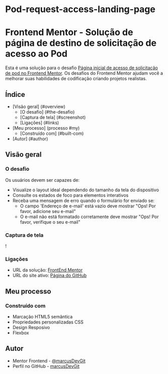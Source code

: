 # Pod-request-access-landing-page


# Frontend Mentor - Solução de página de destino de solicitação de acesso ao Pod

Esta é uma solução para o desafio [Página inicial de acesso de solicitação de pod no Frontend Mentor](https://www.frontendmentor.io/challenges/pod-request-access-landing-page-eyTmdkLSG). Os desafios do Frontend Mentor ajudam você a melhorar suas habilidades de codificação criando projetos realistas. 

## Índice

- [Visão geral] (#overview)
  - [O desafio] (#the-desafio)
  - [Captura de tela] (#screenshot)
  - [Ligações] (#links)
- [Meu processo] (processo #my)
  - [Construído com] (#built-com)
- [Autor] (#author)

## Visão geral

### O desafio

Os usuários devem ser capazes de:

- Visualize o layout ideal dependendo do tamanho da tela do dispositivo
- Consulte os estados de foco para elementos interativos
- Receba uma mensagem de erro quando o formulário for enviado se:
  - O campo 'Endereço de e-mail' está vazio deve mostrar "Ops! Por favor, adicione seu e-mail"
  - O e-mail não está formatado corretamente deve mostrar "Ops! Por favor, verifique o seu e-mail"

### Captura de tela

! [](captura.png)

### Ligações

- URL da solução: [FrontEnd Mentor](https://www.frontendmentor.io/solutions/)
- URL do site ativo: [Página do GitHub](https://marcusdevgit.github.io/PodRequestAccessLandingPage/)

## Meu processo

### Construído com

- Marcação HTML5 semântica
- Propriedades personalizadas CSS
- Design Resposivo
- Flexbox

## Autor

- Mentor Frontend - [@marcusDevGit](https://www.frontendmentor.io/profile/marcusDevGit)
- Perfil no GitHub - [marcusDevGit](https://github.com/marcusDevGit)

